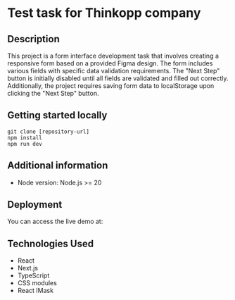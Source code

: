 # Test task for Thinkopp company

## Description
This project is a form interface development task that involves creating a responsive form based on a provided Figma design. The form includes various fields with specific data validation requirements. The "Next Step" button is initially disabled until all fields are validated and filled out correctly. Additionally, the project requires saving form data to localStorage upon clicking the "Next Step" button.

## Getting started locally
```
git clone [repository-url]
npm install
npm run dev
```

## Additional information
* Node version: Node.js >= 20

## Deployment
You can access the live demo at:

## Technologies Used
* React
* Next.js
* TypeScript
* CSS modules
* React IMask